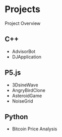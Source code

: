<h1> Projects</h1>

<p>Project Overview</p>

<h2>C++</h2>
<ul>
  <li>AdvisorBot</li>
  <li>DJApplication</li>
</ul>

<h2>P5.js</h2>
<ul>
  <li>3DsineWave</li>
  <li>AngryBirdClone</li>
  <li>AsteroidGame</li>
  <li>NoiseGrid</li>
</ul>

<h2>Python</h2>
<ul>
  <li>Bitcoin Price Analysis</li>
<ul>
